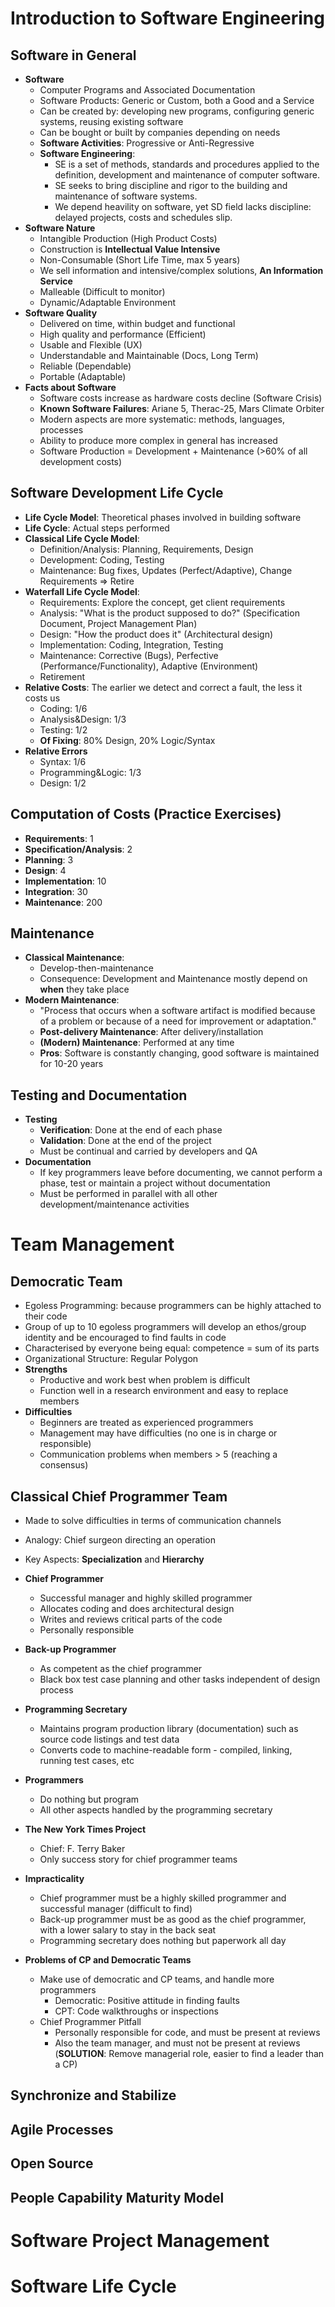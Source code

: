 # Introduction to Software Engineering

## Software in General
* **Software**
  * Computer Programs and Associated Documentation
  * Software Products: Generic or Custom, both a Good and a Service
  * Can be created by: developing new programs, configuring generic systems, reusing existing software
  * Can be bought or built by companies depending on needs
  * **Software Activities**: Progressive or Anti-Regressive
  * **Software Engineering**: 
    * SE is a set of methods, standards and procedures applied to the definition, development and maintenance of computer software.
    * SE seeks to bring discipline and rigor to the building and maintenance of software systems.
    * We depend heavility on software, yet SD field lacks discipline: delayed projects, costs and schedules slip.
* **Software Nature**
  * Intangible Production (High Product Costs)
  * Construction is **Intellectual Value Intensive**
  * Non-Consumable (Short Life Time, max 5 years)
  * We sell information and intensive/complex solutions, **An Information Service**
  * Malleable (Difficult to monitor)
  * Dynamic/Adaptable Environment
* **Software Quality**
  * Delivered on time, within budget and functional
  * High quality and performance (Efficient)
  * Usable and Flexible (UX)
  * Understandable and Maintainable (Docs, Long Term)
  * Reliable (Dependable)
  * Portable (Adaptable)
* **Facts about Software**
  * Software costs increase as hardware costs decline (Software Crisis)
  * **Known Software Failures**: Ariane 5, Therac-25, Mars Climate Orbiter
  * Modern aspects are more systematic: methods, languages, processes
  * Ability to produce more complex in general has increased
  * Software Production = Development + Maintenance (>60% of all development costs)

## Software Development Life Cycle
* **Life Cycle Model**: Theoretical phases involved in building software
* **Life Cycle**: Actual steps performed
* **Classical Life Cycle Model**:
  * Definition/Analysis: Planning, Requirements, Design
  * Development: Coding, Testing
  * Maintenance: Bug fixes, Updates (Perfect/Adaptive), Change Requirements => Retire
* **Waterfall Life Cycle Model**: 
  * Requirements: Explore the concept, get client requirements
  * Analysis: "What is the product supposed to do?" (Specification Document, Project Management Plan)
  * Design: "How the product does it" (Architectural design)
  * Implementation: Coding, Integration, Testing
  * Maintenance: Corrective (Bugs), Perfective (Performance/Functionality), Adaptive (Environment)
  * Retirement
* **Relative Costs**: The earlier we detect and correct a fault, the less it costs us
  * Coding: 1/6
  * Analysis&Design: 1/3
  * Testing: 1/2
  * **Of Fixing**: 80% Design, 20% Logic/Syntax
* **Relative Errors**
  * Syntax: 1/6
  * Programming&Logic: 1/3
  * Design: 1/2

## Computation of Costs (Practice Exercises)
* **Requirements**: 1
* **Specification/Analysis**: 2
* **Planning**: 3
* **Design**: 4
* **Implementation**: 10
* **Integration**: 30
* **Maintenance**: 200

## Maintenance
* **Classical Maintenance**: 
  * Develop-then-maintenance
  * Consequence: Development and Maintenance mostly depend on **when** they take place
* **Modern Maintenance**: 
  * "Process that occurs when a software artifact is modified because of a problem or because of a need for improvement or adaptation."
  * **Post-delivery Maintenance**: After delivery/installation
  * **(Modern) Maintenance**: Performed at any time
  * **Pros**: Software is constantly changing, good software is maintained for 10-20 years
  
## Testing and Documentation
* **Testing**
  * **Verification**: Done at the end of each phase
  * **Validation**: Done at the end of the project
  * Must be continual and carried by developers and QA
* **Documentation**
  * If key programmers leave before documenting, we cannot perform a phase, test or maintain a project without documentation
  * Must be performed in parallel with all other development/maintenance activities

# Team Management
## Democratic Team
* Egoless Programming: because programmers can be highly attached to their code
* Group of up to 10 egoless programmers will develop an ethos/group identity and be encouraged to find faults in code
* Characterised by everyone being equal: competence = sum of its parts
* Organizational Structure: Regular Polygon
* **Strengths**
  * Productive and work best when problem is difficult
  * Function well in a research environment and easy to replace members
* **Difficulties**
  * Beginners are treated as experienced programmers
  * Management may have difficulties (no one is in charge or responsible)
  * Communication problems when members > 5 (reaching a consensus)

## Classical Chief Programmer Team
* Made to solve difficulties in terms of communication channels
* Analogy: Chief surgeon directing an operation
* Key Aspects: **Specialization** and **Hierarchy**
* **Chief Programmer**
  * Successful manager and highly skilled programmer
  * Allocates coding and does architectural design
  * Writes and reviews critical parts of the code
  * Personally responsible
* **Back-up Programmer**
  * As competent as the chief programmer
  * Black box test case planning and other tasks independent of design process
* **Programming Secretary**
  * Maintains program production library (documentation) such as source code listings and test data
  * Converts code to machine-readable form - compiled, linking, running test cases, etc
* **Programmers**
  * Do nothing but program
  * All other aspects handled by the programming secretary
* **The New York Times Project**
  * Chief: F. Terry Baker
  * Only success story for chief programmer teams
* **Impracticality**
  * Chief programmer must be a highly skilled programmer and successful manager (difficult to find)
  * Back-up programmer must be as good as the chief programmer, with a lower salary to stay in the back seat
  * Programming secretary does nothing but paperwork all day

* **Problems of CP and Democratic Teams**
  * Make use of democratic and CP teams, and handle more programmers
    * Democratic: Positive attitude in finding faults
    * CPT: Code walkthroughs or inspections
  * Chief Programmer Pitfall
    * Personally responsible for code, and must be present at reviews
    * Also the team manager, and must not be present at reviews (**SOLUTION**: Remove managerial role, easier to find a leader than a CP)


## Synchronize and Stabilize
## Agile Processes
## Open Source
## People Capability Maturity Model

# Software Project Management

# Software Life Cycle
